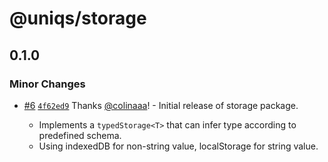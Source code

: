 # @uniqs/storage

## 0.1.0
### Minor Changes



- [#6](https://github.com/colinaaa/UniqueMono/pull/6) [`4f62ed9`](https://github.com/colinaaa/UniqueMono/commit/4f62ed9f242e6ce2a59e4ea2becc096f69f7df0f) Thanks [@colinaaa](https://github.com/colinaaa)! - Initial release of storage package.
  
  - Implements a `typedStorage<T>` that can infer type according to predefined
    schema.
  - Using indexedDB for non-string value, localStorage for string value.
